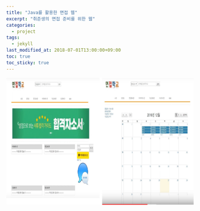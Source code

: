 ```yaml
---
title: "Java를 활용한 면접 웹"
excerpt: "취준생의 면접 준비를 위한 웹"
categories:
  - project
tags:
  - jekyll
last_modified_at: 2018-07-01T13:00:00+09:00
toc: true
toc_sticky: true
---
```


[![면접학교이미지](/assets/images/interviewschool.png)](https://github.com/JungYOsup/inSchool_TeamProject5)
